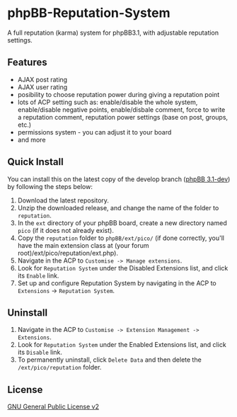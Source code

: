 phpBB-Reputation-System
=======================

A full reputation (karma) system for phpBB3.1, with adjustable reputation settings.

Features
--------
* AJAX post rating
* AJAX user rating
* posibility to choose reputation power during giving a reputation point
* lots of ACP setting such as: enable/disable the whole system, enable/disable negative points, enable/disbale comment, force to write a reputation comment, reputation power settings (base on post, groups, etc.)
* permissions system - you can adjust it to your board
* and more

## Quick Install
You can install this on the latest copy of the develop branch ([phpBB 3.1-dev](https://github.com/phpbb/phpbb3)) by following the steps below:

1. Download the latest repository.
2. Unzip the downloaded release, and change the name of the folder to `reputation`.
3. In the `ext` directory of your phpBB board, create a new directory named `pico` (if it does not already exist).
4. Copy the `reputation` folder to `phpBB/ext/pico/` (if done correctly, you'll have the main extension class at (your forum root)/ext/pico/reputation/ext.php).
5. Navigate in the ACP to `Customise -> Manage extensions`.
6. Look for `Reputation System` under the Disabled Extensions list, and click its `Enable` link.
7. Set up and configure Reputation System by navigating in the ACP to `Extensions` -> `Reputation System`.

## Uninstall
1. Navigate in the ACP to `Customise -> Extension Management -> Extensions`.
2. Look for `Reputation System` under the Enabled Extensions list, and click its `Disable` link.
3. To permanently uninstall, click `Delete Data` and then delete the `/ext/pico/reputation` folder.

## License
[GNU General Public License v2](http://opensource.org/licenses/GPL-2.0)
